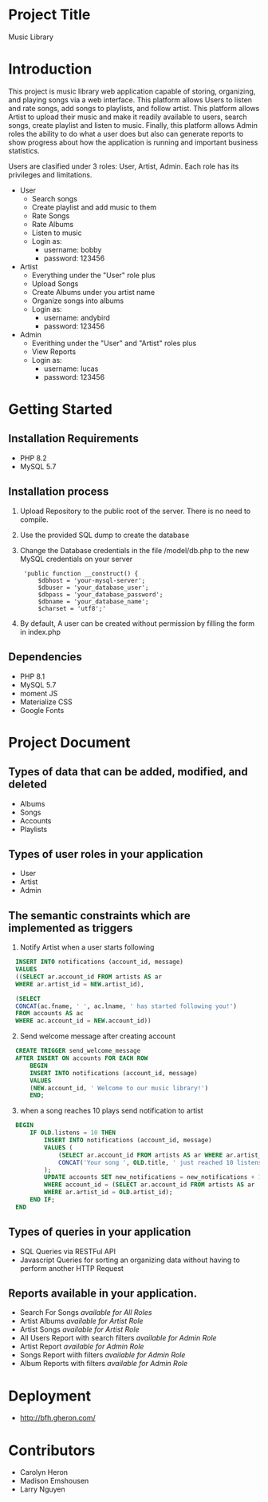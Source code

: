 # Project Title

Music Library

# Introduction

This project is music library web application capable of storing, organizing, and playing songs via a web interface. This platform allows Users to listen and rate songs, add songs to playlists, and follow artist. This platform allows Artist to upload their music and make it readily available to users, search songs, create playlist and listen to music. Finally, this platform allows Admin roles the ability to do what a user does but also can generate reports to show progress about how the application is running and important business statistics.

Users are clasified under 3 roles: User, Artist, Admin. Each role has its privileges and limitations.

* User
  * Search songs
  * Create playlist and add music to them
  * Rate Songs
  * Rate Albums
  * Listen to music
  * Login as:
    * username: bobby
    * password: 123456
* Artist
  * Everything under the "User" role plus
  * Upload Songs
  * Create Albums under you artist name
  * Organize songs into albums
  * Login as:
    * username: andybird
    * password: 123456
* Admin
    * Everithing under the "User" and "Artist" roles plus
    * View Reports
    * Login as:
      * username: lucas
      * password: 123456

# Getting Started

## Installation Requirements

* PHP 8.2
* MySQL 5.7

## Installation process

1. Upload Repository to the public root of the server. There is no need to compile.
2. Use the provided SQL dump to create the database
3. Change the Database credentials in the file /model/db.php to the new MySQL credentials on your server

        'public function __construct() {
            $dbhost = 'your-mysql-server';
            $dbuser = 'your_database_user';
            $dbpass = 'your_database_password';
            $dbname = 'your_database_name';
            $charset = 'utf8';'

4. By default, A user can be created without permission by filling the form in index.php

## Dependencies
  
* PHP 8.1
* MySQL 5.7
* moment JS
* Materialize CSS
* Google Fonts

# Project Document

## Types of data that can be added, modified, and deleted

* Albums
* Songs
* Accounts
* Playlists

## Types of user roles in your application

* User
* Artist
* Admin

## The semantic constraints which are implemented as triggers

1. Notify Artist when a user starts following
```sql
  INSERT INTO notifications (account_id, message)
  VALUES
  ((SELECT ar.account_id FROM artists AS ar 
  WHERE ar.artist_id = NEW.artist_id),

  (SELECT
  CONCAT(ac.fname, ' ', ac.lname, ' has started following you!')
  FROM accounts AS ac
  WHERE ac.account_id = NEW.account_id))
```

2. Send welcome message after creating account
```sql
  CREATE TRIGGER send_welcome_message
  AFTER INSERT ON accounts FOR EACH ROW
      BEGIN
      INSERT INTO notifications (account_id, message)
      VALUES
      (NEW.account_id, ' Welcome to our music library!')
      END;
```

3. when a song reaches 10 plays send notification to artist
```sql
  BEGIN
      IF OLD.listens = 10 THEN
          INSERT INTO notifications (account_id, message)
          VALUES (
              (SELECT ar.account_id FROM artists AS ar WHERE ar.artist_id = OLD.artist_id),
              CONCAT('Your song ', OLD.title, ' just reached 10 listens!')
          );
          UPDATE accounts SET new_notifications = new_notifications + 1
          WHERE account_id = (SELECT ar.account_id FROM artists AS ar 
          WHERE ar.artist_id = OLD.artist_id);
      END IF;
  END
```
## Types of queries in your application

* SQL Queries via RESTFul API 
* Javascript Queries for sorting an organizing data without having to perform another HTTP Request

## Reports available in your application.

* Search For Songs _available for All Roles_
* Artist Albums _available for Artist Role_
* Artist Songs _available for Artist Role_
* All Users Report with search filters _available for Admin Role_
* Artist Report _available for Admin Role_
* Songs Report wiith filters  _available for Admin Role_
* Album Reports with filters _available for Admin Role_

# Deployment
* http://bfh.gheron.com/

# Contributors

* Carolyn Heron
* Madison Emshousen
* Larry Nguyen
